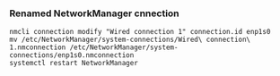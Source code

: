 ### Renamed NetworkManager cnnection

```
nmcli connection modify "Wired connection 1" connection.id enp1s0
mv /etc/NetworkManager/system-connections/Wired\ connection\ 1.nmconnection /etc/NetworkManager/system-connections/enp1s0.nmconnection
systemctl restart NetworkManager
```
